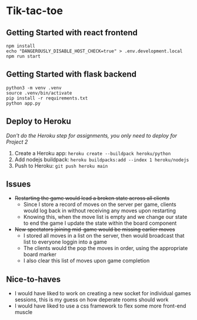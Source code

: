 # Tik-tac-toe

## Getting Started with react frontend

```
npm install
echo "DANGEROUSLY_DISABLE_HOST_CHECK=true" > .env.development.local
npm run start
```

## Getting Started with flask backend

```
python3 -m venv .venv
source .venv/bin/activate
pip install -r requirements.txt
python app.py
```

## Deploy to Heroku

_Don't do the Heroku step for assignments, you only need to deploy for Project 2_

1. Create a Heroku app: `heroku create --buildpack heroku/python`
2. Add nodejs buildpack: `heroku buildpacks:add --index 1 heroku/nodejs`
3. Push to Heroku: `git push heroku main`

## Issues

- ~~Restarting the game would lead a broken state across all clients~~
  - Since I store a record of moves on the server per game, clients would log back in without receiving any moves upon restarting
  - Knowing this, when the move list is empty and we change our state to end the game I update the state within the board component
- ~~New spectators joining mid-game would be missing earlier moves~~
  - I stored all moves in a list on the server, then would broadcast that list to everyone loggin into a game
  - The clients would the pop the moves in order, using the appropriate board marker
  - I also clear this list of moves upon game completion

## Nice-to-haves

- I would have liked to work on creating a new socket for individual games sessions, this is my guess on how deperate rooms should work
- I would have liked to use a css framework to flex some more front-end muscle
